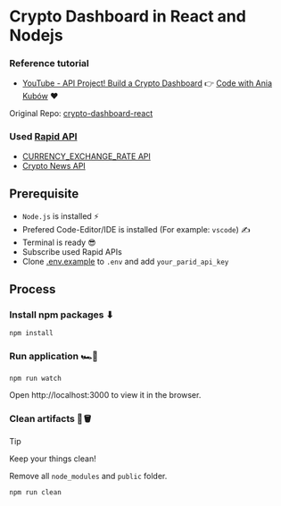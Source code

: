 # Crypto Dashboard in React and Nodejs

### Reference tutorial

- [YouTube - API Project! Build a Crypto Dashboard](https://www.youtube.com/watch?v=_itMdiSc0KI) 👉 [Code with Ania Kubów](https://www.youtube.com/@aniakubow) ❤️

Original Repo: [crypto-dashboard-react](https://github.com/kubowania/crypto-dashboard-react)

### Used [Rapid API](https://rapidapi.com/)

- [CURRENCY_EXCHANGE_RATE API](https://rapidapi.com/alphavantage/api/alpha-vantage)
- [Crypto News API](https://rapidapi.com/dbh133/api/crypto-news-live9)

## Prerequisite

- `Node.js` is installed ⚡
- Prefered Code-Editor/IDE is installed (For example: `vscode`) ✍
- Terminal is ready 😎 
- Subscribe used Rapid APIs
- Clone [.env.example](./express-api-server/.env.example) to `.env` and add `your_parid_api_key`

## Process

### Install npm packages ⬇

```shell
npm install
```

### Run application 🏎️💨

```shell
npm run watch
```

Open http://localhost:3000 to view it in the browser.

### Clean artifacts 🧹🪣

> [!TIP]
> Keep your things clean!

Remove all `node_modules` and `public` folder.

```shell
npm run clean
```